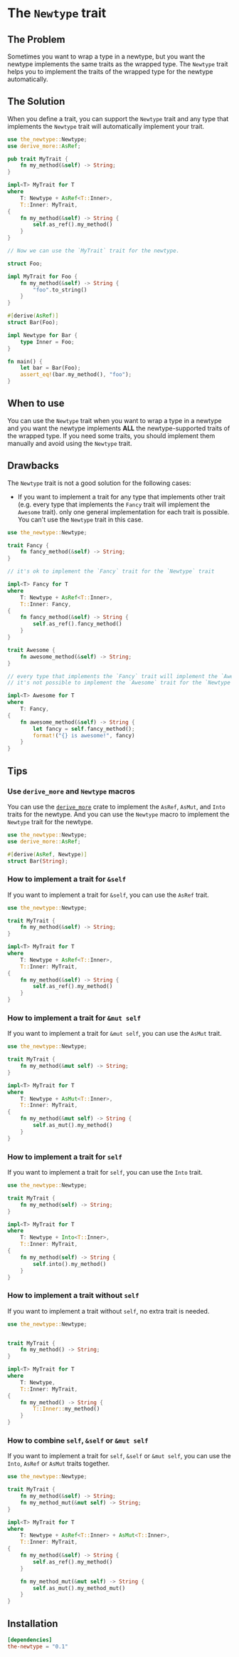 # The `Newtype` trait

## The Problem

Sometimes you want to wrap a type in a newtype, but you want the newtype implements the same traits as the wrapped type. The `Newtype` trait helps you to implement the traits of the wrapped type for the newtype automatically.

## The Solution

When you define a trait, you can support the `Newtype` trait and any type that implements the `Newtype` trait will automatically implement your trait.

```rust
use the_newtype::Newtype;
use derive_more::AsRef;

pub trait MyTrait {
    fn my_method(&self) -> String;
}

impl<T> MyTrait for T
where
    T: Newtype + AsRef<T::Inner>,
    T::Inner: MyTrait,
{
    fn my_method(&self) -> String {
        self.as_ref().my_method()
    }
}

// Now we can use the `MyTrait` trait for the newtype.

struct Foo;

impl MyTrait for Foo {
    fn my_method(&self) -> String {
        "foo".to_string()
    }
}

#[derive(AsRef)]
struct Bar(Foo);

impl Newtype for Bar {
    type Inner = Foo;
}

fn main() {
    let bar = Bar(Foo);
    assert_eq!(bar.my_method(), "foo");
}
```

## When to use

You can use the `Newtype` trait when you want to wrap a type in a newtype and you want the newtype implements **ALL** the newtype-supported traits of the wrapped type. If you need some traits, you should implement them manually and avoid using the `Newtype` trait.

## Drawbacks

The `Newtype` trait is not a good solution for the following cases:

- If you want to implement a trait for any type that implements other trait (e.g. every type that implements the `Fancy` trait will implement the `Awesome` trait). only one general implementation for each trait is possible. You can't use the `Newtype` trait in this case.

```rust
use the_newtype::Newtype;

trait Fancy {
    fn fancy_method(&self) -> String;
}

// it's ok to implement the `Fancy` trait for the `Newtype` trait

impl<T> Fancy for T
where
    T: Newtype + AsRef<T::Inner>,
    T::Inner: Fancy,
{
    fn fancy_method(&self) -> String {
        self.as_ref().fancy_method()
    }
}

trait Awesome {
    fn awesome_method(&self) -> String;
}

// every type that implements the `Fancy` trait will implement the `Awesome` trait
// it's not possible to implement the `Awesome` trait for the `Newtype` trait

impl<T> Awesome for T
where
    T: Fancy,
{
    fn awesome_method(&self) -> String {
        let fancy = self.fancy_method();
        format!("{} is awesome!", fancy)
    }
}

```

## Tips

### Use `derive_more` and `Newtype` macros

You can use the [`derive_more`][derive_more] crate to implement the `AsRef`, `AsMut`, and `Into` traits for the newtype. And you can use the `Newtype` macro to implement the `Newtype` trait for the newtype.

```rust
use the_newtype::Newtype;
use derive_more::AsRef;

#[derive(AsRef, Newtype)]
struct Bar(String);
```

### How to implement a trait for `&self`

If you want to implement a trait for `&self`, you can use the `AsRef` trait.

```rust
use the_newtype::Newtype;

trait MyTrait {
    fn my_method(&self) -> String;
}

impl<T> MyTrait for T
where
    T: Newtype + AsRef<T::Inner>,
    T::Inner: MyTrait,
{
    fn my_method(&self) -> String {
        self.as_ref().my_method()
    }
}
```

### How to implement a trait for `&mut self`

If you want to implement a trait for `&mut self`, you can use the `AsMut` trait.

```rust
use the_newtype::Newtype;

trait MyTrait {
    fn my_method(&mut self) -> String;
}

impl<T> MyTrait for T
where
    T: Newtype + AsMut<T::Inner>,
    T::Inner: MyTrait,
{
    fn my_method(&mut self) -> String {
        self.as_mut().my_method()
    }
}
```

### How to implement a trait for `self`

If you want to implement a trait for `self`, you can use the `Into` trait.

```rust
use the_newtype::Newtype;

trait MyTrait {
    fn my_method(self) -> String;
}

impl<T> MyTrait for T
where
    T: Newtype + Into<T::Inner>,
    T::Inner: MyTrait,
{
    fn my_method(self) -> String {
        self.into().my_method()
    }
}
```

### How to implement a trait without `self`

If you want to implement a trait without `self`, no extra trait is needed.

```rust
use the_newtype::Newtype;


trait MyTrait {
    fn my_method() -> String;
}

impl<T> MyTrait for T
where
    T: Newtype,
    T::Inner: MyTrait,
{
    fn my_method() -> String {
        T::Inner::my_method()
    }
}
```

### How to combine `self`, `&self` or `&mut self`

If you want to implement a trait for `self`, `&self` or `&mut self`, you can use the `Into`, `AsRef` or `AsMut` traits together.

```rust
use the_newtype::Newtype;

trait MyTrait {
    fn my_method(&self) -> String;
    fn my_method_mut(&mut self) -> String;
}

impl<T> MyTrait for T
where
    T: Newtype + AsRef<T::Inner> + AsMut<T::Inner>,
    T::Inner: MyTrait,
{
    fn my_method(&self) -> String {
        self.as_ref().my_method()
    }

    fn my_method_mut(&mut self) -> String {
        self.as_mut().my_method_mut()
    }
}
```

## Installation

```toml
[dependencies]
the-newtype = "0.1"
```

[derive_more]: https://crates.io/crates/derive_more
